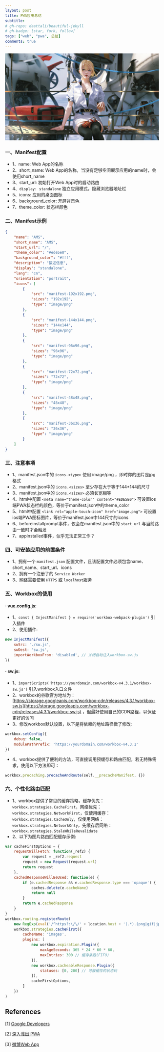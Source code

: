 ```yaml
---
layout: post
title: PWA应用总结
subtitle: 
# gh-repo: daattali/beautiful-jekyll
# gh-badge: [star, fork, follow]
tags: ["web", "pwa", 总结]
comments: true
---
```


![bg](../assets/img/posts/vue-config/1.jpg)

### 一、Manifest配置
- 1、name: Web App的名称
- 2、short_name: Web App的名称，当没有足够空间展示应用的name时，会使用short_name
- 3、start_url: 初始打开Web App时的启动路由
- 4、`display: standalone` 独立应用模式，隐藏浏览器地址栏
- 5、icons: 应用的桌面图标
- 6、background_color: 开屏背景色
- 7、theme_color: 状态栏颜色

### 二、Manifest示例
```json
{
    "name": "AMS",
    "short_name": "AMS",
    "start_url": "/",
    "theme_color": "#ede5e0",
    "background_color": "#fff",
    "description": "描述信息",
    "display": "standalone",
    "lang": "cn",
    "orientation": "portrait",
    "icons": [
        {
            "src": "manifest-192x192.png",
            "sizes": "192x192",
            "type": "image/png"
        },
        {
            "src": "manifest-144x144.png",
            "sizes": "144x144",
            "type": "image/png"
        },
        {
            "src": "manifest-96x96.png",
            "sizes": "96x96",
            "type": "image/png"
        },
        {
            "src": "manifest-72x72.png",
            "sizes": "72x72",
            "type": "image/png"
        },
        {
            "src": "manifest-48x48.png",
            "sizes": "48x48",
            "type": "image/png"
        },
        {
            "src": "manifest-36x36.png",
            "sizes": "36x36",
            "type": "image/png"
        }
    ]
}
```

### 三、注意事项
- 1、manifest.json中的 `icons.<type>` 使用 image/png ，即时你的图片是jpg格式
- 2、manifest.json中的 `icons.<sizes>` 至少存在大于等于144*144的尺寸
- 3、manifest.json中的 `icons.<sizes>` 必须长宽相等
- 4、html中配置 `<meta name="theme-color" content="#EDE5E0">` 可设置ios端PWA状态栏的颜色，等价于manifest.json中的theme_color
- 5、html中配置 `<link rel="apple-touch-icon" href="image.png">` 可设置ios端PWA图标图片，等价于manifest.json中144尺寸的icons
- 6、beforeinstallprompt事件，仅会在manifest.json中的 `start_url` 与当前路由一致时才会触发
- 7、appinstalled事件，似乎无法正常工作？

### 四、可安装应用的前置条件
- 1、拥有一个 `manifest.json` 配置文件，且该配置文件必须包含name、short_name、start_url、icons
- 2、拥有一个注册了的 `Service Worker`
- 3、网络需要使用 `HTTPS` 或 `localhost`服务

### 五、Workbox的使用
#### · vue.config.js:
- 1、`const { InjectManifest } = require('workbox-webpack-plugin')` 引入插件
- 2、使用插件:
```javascript
new InjectManifest({
    swSrc: './sw.js',
    swDest: 'sw.js',
    importWorkboxFrom: 'disabled', // 关闭自动注入workbox-sw.js
})
```

#### · sw.js:
- 1、`importScripts('https://yourdomain.com/workbox-v4.3.1/workbox-sw.js')` 引入workbox入口文件
- 2、workbox的谷歌官方地址为：[https://storage.googleapis.com/workbox-cdn/releases/4.3.1/workbox-sw.js](https://storage.googleapis.com/workbox-cdn/releases/4.3.1/workbox-sw.js) ，但最好使用自己的CDN路径，以保证更好的访问
- 3、修改workbox默认设置，以下是将依赖的地址路径做了修改:
```javascript
workbox.setConfig({
    debug: false,
    modulePathPrefix: 'https://yourdomain.com/workbox-v4.3.1'
})
```
- 4、workbox提供了便利的方法，可直接调用预缓存和路由匹配，若无特殊需求，使用以下方法即可：
```javascript
workbox.precaching.precacheAndRoute(self.__precacheManifest, {})
```

### 六、个性化路由匹配
- 1、workbox提供了常见的缓存策略，缓存优先：`workbox.strategies.CacheFirst`，网络优先：`workbox.strategies.NetworkFirst`，仅使用缓存：`workbox.strategies.CacheOnly`，仅使用网络：`workbox.strategies.NetworkOnly`，先缓存后网络：`workbox.strategies.StaleWhileRevalidate`
- 2、以下为图片路由匹配缓存示例:
```javascript
var cacheFirstOptions = {
    requestWillFetch: function(_ref2) {
        var request = _ref2.request
        request = new Request(request.url)
        return request
    },
    cachedResponseWillBeUsed: function(e) {
        if (e.cachedResponse && e.cachedResponse.type === 'opaque') {
            caches.delete(e.cacheName)
            return null
        }
        return e.cachedResponse
    }
}
workbox.routing.registerRoute(
    new RegExp(eval('/^https?:\/\/' + location.host + '(.*).(png|gif|jpg|webp)$/')), 
    workbox.strategies.cacheFirst({
        cacheName: 'images',
        plugins: [
            new workbox.expiration.Plugin({
                maxAgeSeconds: 365 * 24 * 60 * 60,
                maxEntries: 300 // 缓存条数(FIFO)
            }),
            new workbox.cacheableResponse.Plugin({
                statuses: [0, 200] // 可被缓存的状态码
            }), 
            cacheFirstOptions,
        ]
    })
)
```

## References
[1] [Google Developers](https://developers.google.com/web/tools/workbox/modules)

[2] [深入浅出 PWA](https://juejin.cn/book/6844733815944904712)

[3] [微博Web App](https://m.weibo.cn)